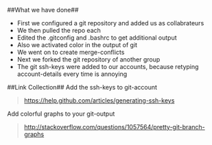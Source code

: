 ##What we have done##

* First we configured a git repository and added us as collabrateurs
* We then pulled the repo each
* Edited the .gitconfig and .bashrc to get additional output
* Also we activated color in the output of git
* We went on to create merge-conflicts
* Next we forked the git repository of another group
* The git ssh-keys were added to our accounts, because retyping account-details every time is annoying

##Link Collection##
Add the ssh-keys to git-account
> https://help.github.com/articles/generating-ssh-keys

Add colorful graphs to your git-output
> http://stackoverflow.com/questions/1057564/pretty-git-branch-graphs
